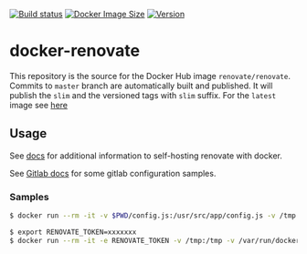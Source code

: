 [![Build status](https://github.com/renovatebot/docker-renovate/workflows/build/badge.svg)](https://github.com/renovatebot/docker-renovate/actions?query=workflow%3Abuild)
[![Docker Image Size](https://img.shields.io/docker/image-size/renovate/renovate/slim)](https://hub.docker.com/r/renovate/renovate)
[![Version](https://img.shields.io/docker/v/renovate/renovate/slim)](https://hub.docker.com/r/renovate/renovate)

# docker-renovate


This repository is the source for the Docker Hub image `renovate/renovate`. Commits to `master` branch are automatically built and published.
It will publish the `slim` and the versioned tags with `slim` suffix.
For the `latest` image see [here](https://github.com/renovatebot/docker-renovate-full)

## Usage

See [docs](https://github.com/renovatebot/renovate/blob/master/docs/development/self-hosting.md#self-hosting-renovate) for additional information to self-hosting renovate with docker.


See [Gitlab docs](./docs/gitlab.md) for some gitlab configuration samples.


### Samples
```sh
$ docker run --rm -it -v $PWD/config.js:/usr/src/app/config.js -v /tmp:/tmp -v /var/run/docker.sock:/var/run/docker.sock -e LOG_LEVEL=debug renovate/renovate:slim --include-forks=true renovate-tests/gomod1
```

```sh
$ export RENOVATE_TOKEN=xxxxxxx
$ docker run --rm -it -e RENOVATE_TOKEN -v /tmp:/tmp -v /var/run/docker.sock:/var/run/docker.sock renovate/renovate:slim renovate-tests/gomod1
```
